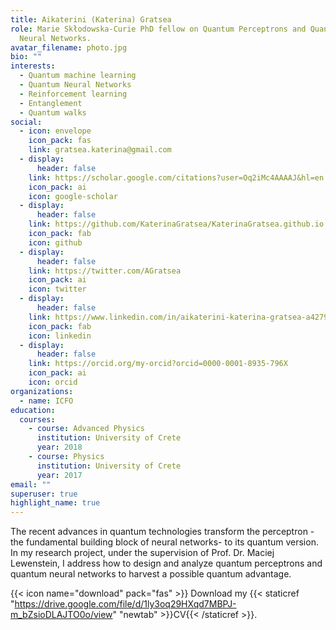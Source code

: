 ```yaml
---
title: Aikaterini (Katerina) Gratsea
role: Marie Skłodowska-Curie PhD fellow on Quantum Perceptrons and Quantum
  Neural Networks.
avatar_filename: photo.jpg
bio: ""
interests:
  - Quantum machine learning
  - Quantum Neural Networks
  - Reinforcement learning
  - Entanglement
  - Quantum walks
social:
  - icon: envelope
    icon_pack: fas
    link: gratsea.katerina@gmail.com
  - display:
      header: false
    link: https://scholar.google.com/citations?user=Oq2iMc4AAAAJ&hl=en
    icon_pack: ai
    icon: google-scholar
  - display:
      header: false
    link: https://github.com/KaterinaGratsea/KaterinaGratsea.github.io
    icon_pack: fab
    icon: github
  - display:
      header: false
    link: https://twitter.com/AGratsea
    icon_pack: ai
    icon: twitter
  - display:
      header: false
    link: https://www.linkedin.com/in/aikaterini-katerina-gratsea-a42793139/
    icon_pack: fab
    icon: linkedin
  - display:
      header: false
    link: https://orcid.org/my-orcid?orcid=0000-0001-8935-796X
    icon_pack: ai
    icon: orcid
organizations:
  - name: ICFO
education:
  courses:
    - course: Advanced Physics
      institution: University of Crete
      year: 2018
    - course: Physics
      institution: University of Crete
      year: 2017
email: ""
superuser: true
highlight_name: true
---
```

The recent advances in quantum technologies transform the perceptron -the fundamental building block of neural networks- to its quantum version. In my research project, under the supervision of Prof. Dr. Maciej Lewenstein, I address how to design and analyze quantum perceptrons and quantum neural networks to harvest a possible quantum advantage.

{{< icon name="download" pack="fas" >}} Download my {{< staticref "https://drive.google.com/file/d/1ly3oq29HXqd7MBPJ-m_bZsioDLAJTO0o/view" "newtab" >}}CV{{< /staticref >}}.